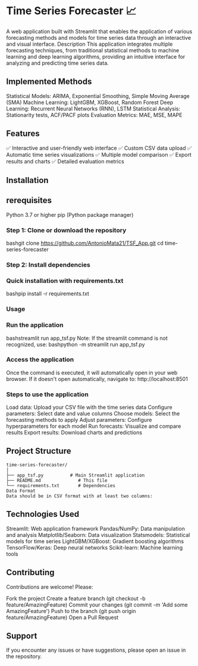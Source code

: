 # Time Series Forecaster 📈
A web application built with Streamlit that enables the application of various forecasting methods and models for time series data through an interactive and visual interface.
Description
This application integrates multiple forecasting techniques, from traditional statistical methods to machine learning and deep learning algorithms, providing an intuitive interface for analyzing and predicting time series data.

## Implemented Methods

Statistical Models: ARIMA, Exponential Smoothing, Simple Moving Average (SMA)
Machine Learning: LightGBM, XGBoost, Random Forest
Deep Learning: Recurrent Neural Networks (RNN), LSTM
Statistical Analysis: Stationarity tests, ACF/PACF plots
Evaluation Metrics: MAE, MSE, MAPE

## Features
✅ Interactive and user-friendly web interface
✅ Custom CSV data upload
✅ Automatic time series visualizations
✅ Multiple model comparison
✅ Export results and charts
✅ Detailed evaluation metrics

## Installation
## rerequisites

Python 3.7 or higher
pip (Python package manager)

### Step 1: Clone or download the repository
bashgit clone https://github.com/AntonioMata21/TSF_App.git
cd time-series-forecaster
### Step 2: Install dependencies
### Quick installation with requirements.txt
bashpip install -r requirements.txt

### Usage
### Run the application
bashstreamlit run app_tsf.py
Note: If the streamlit command is not recognized, use:
bashpython -m streamlit run app_tsf.py
### Access the application
Once the command is executed, it will automatically open in your web browser. If it doesn't open automatically, navigate to:
http://localhost:8501
### Steps to use the application

Load data: Upload your CSV file with the time series data
Configure parameters: Select date and value columns
Choose models: Select the forecasting methods to apply
Adjust parameters: Configure hyperparameters for each model
Run forecasts: Visualize and compare results
Export results: Download charts and predictions

## Project Structure
```
time-series-forecaster/
│
├── app_tsf.py          # Main Streamlit application
├── README.md              # This file
└── requirements.txt       # Dependencies
Data Format
Data should be in CSV format with at least two columns:
```

## Technologies Used

Streamlit: Web application framework
Pandas/NumPy: Data manipulation and analysis
Matplotlib/Seaborn: Data visualization
Statsmodels: Statistical models for time series
LightGBM/XGBoost: Gradient boosting algorithms
TensorFlow/Keras: Deep neural networks
Scikit-learn: Machine learning tools

## Contributing
Contributions are welcome! Please:

Fork the project
Create a feature branch (git checkout -b feature/AmazingFeature)
Commit your changes (git commit -m 'Add some AmazingFeature')
Push to the branch (git push origin feature/AmazingFeature)
Open a Pull Request

## Support
If you encounter any issues or have suggestions, please open an issue in the repository.